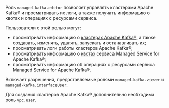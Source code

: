 Роль `managed-kafka.editor` позволяет управлять кластерами Apache Kafka® и просматривать их логи, а также получать информацию о квотах и операциях с ресурсами сервиса.

Пользователи с этой ролью могут:
* просматривать информацию о [кластерах Apache Kafka®](../../managed-kafka/concepts/index.md), а также создавать, изменять, удалять, запускать и останавливать их;
* просматривать логи работы кластеров Apache Kafka®;
* просматривать информацию о [квотах](../../managed-kafka/concepts/limits.md#mkf-quotas) сервиса Managed Service for Apache Kafka®;
* просматривать информацию об операциях с ресурсами сервиса Managed Service for Apache Kafka®.

Включает разрешения, предоставляемые ролями `managed-kafka.viewer` и `managed-kafka.interfaceUser`.

Для создания кластеров Apache Kafka® дополнительно необходима роль `vpc.user`.